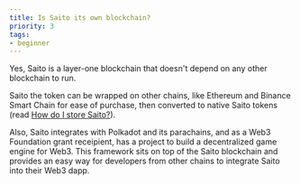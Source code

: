 ```yaml
---
title: Is Saito its own blockchain?
priority: 3
tags:
- beginner
---
```


Yes, Saito is a layer-one blockchain that doesn't depend on any other blockchain to run.

Saito the token can be wrapped on other chains, like Ethereum and Binance Smart Chain for ease of purchase, then converted to native Saito tokens (read [How do I store Saito?](/faq/how-do-i-store-saito)).

Also, Saito integrates with Polkadot and its parachains, and as a Web3 Foundation grant receipient, has a project to build a decentralized game engine for Web3. This framework sits on top of the Saito blockchain and provides an easy way for developers from other chains to integrate Saito into their Web3 dapp.

